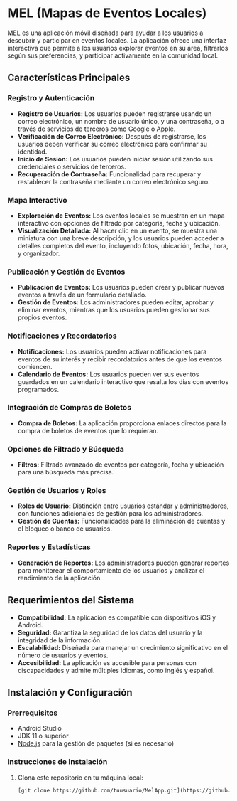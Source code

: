 # MEL (Mapas de Eventos Locales)

MEL es una aplicación móvil diseñada para ayudar a los usuarios a descubrir y participar en eventos locales. La aplicación ofrece una interfaz interactiva que permite a los usuarios explorar eventos en su área, filtrarlos según sus preferencias, y participar activamente en la comunidad local.

## Características Principales

### Registro y Autenticación
- **Registro de Usuarios:** Los usuarios pueden registrarse usando un correo electrónico, un nombre de usuario único, y una contraseña, o a través de servicios de terceros como Google o Apple.
- **Verificación de Correo Electrónico:** Después de registrarse, los usuarios deben verificar su correo electrónico para confirmar su identidad.
- **Inicio de Sesión:** Los usuarios pueden iniciar sesión utilizando sus credenciales o servicios de terceros.
- **Recuperación de Contraseña:** Funcionalidad para recuperar y restablecer la contraseña mediante un correo electrónico seguro.

### Mapa Interactivo
- **Exploración de Eventos:** Los eventos locales se muestran en un mapa interactivo con opciones de filtrado por categoría, fecha y ubicación.
- **Visualización Detallada:** Al hacer clic en un evento, se muestra una miniatura con una breve descripción, y los usuarios pueden acceder a detalles completos del evento, incluyendo fotos, ubicación, fecha, hora, y organizador.

### Publicación y Gestión de Eventos
- **Publicación de Eventos:** Los usuarios pueden crear y publicar nuevos eventos a través de un formulario detallado.
- **Gestión de Eventos:** Los administradores pueden editar, aprobar y eliminar eventos, mientras que los usuarios pueden gestionar sus propios eventos.

### Notificaciones y Recordatorios
- **Notificaciones:** Los usuarios pueden activar notificaciones para eventos de su interés y recibir recordatorios antes de que los eventos comiencen.
- **Calendario de Eventos:** Los usuarios pueden ver sus eventos guardados en un calendario interactivo que resalta los días con eventos programados.

### Integración de Compras de Boletos
- **Compra de Boletos:** La aplicación proporciona enlaces directos para la compra de boletos de eventos que lo requieran.

### Opciones de Filtrado y Búsqueda
- **Filtros:** Filtrado avanzado de eventos por categoría, fecha y ubicación para una búsqueda más precisa.

### Gestión de Usuarios y Roles
- **Roles de Usuario:** Distinción entre usuarios estándar y administradores, con funciones adicionales de gestión para los administradores.
- **Gestión de Cuentas:** Funcionalidades para la eliminación de cuentas y el bloqueo o baneo de usuarios.

### Reportes y Estadísticas
- **Generación de Reportes:** Los administradores pueden generar reportes para monitorear el comportamiento de los usuarios y analizar el rendimiento de la aplicación.

## Requerimientos del Sistema
- **Compatibilidad:** La aplicación es compatible con dispositivos iOS y Android.
- **Seguridad:** Garantiza la seguridad de los datos del usuario y la integridad de la información.
- **Escalabilidad:** Diseñada para manejar un crecimiento significativo en el número de usuarios y eventos.
- **Accesibilidad:** La aplicación es accesible para personas con discapacidades y admite múltiples idiomas, como inglés y español.

## Instalación y Configuración

### Prerrequisitos
- Android Studio
- JDK 11 o superior
- [Node.js](https://nodejs.org/) para la gestión de paquetes (si es necesario)

### Instrucciones de Instalación
1. Clona este repositorio en tu máquina local:
   ```bash
   [git clone https://github.com/tuusuario/MelApp.git](https://github.com/FreddyAquinoPortes/MelAppPublic/tree/Dev)
